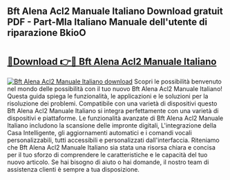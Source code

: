 ## Bft Alena Acl2 Manuale Italiano Download gratuit PDF - Part-Mla Italiano Manuale dell'utente di riparazione BkioO

# <h2><a href="http://dfb62z9.blite.top/?on=Bft+Alena+Acl2+Manuale+Italiano">🔗Download 👉🔴 Bft Alena Acl2 Manuale Italiano</a></h2>

[![Bft Alena Acl2 Manuale Italiano download](https://i.imgur.com/lujVjoI.png)](http://dfb62z9.blite.top/?on=Bft+Alena+Acl2+Manuale+Italiano)
Scopri le possibilità benvenuto nel mondo delle possibilità con il tuo nuovo Bft Alena Acl2 Manuale Italiano! Questa guida spiega le funzionalità, le applicazioni e le soluzioni per la risoluzione dei problemi. Compatibile con una varietà di dispositivi questo Bft Alena Acl2 Manuale Italiano si integra perfettamente con una varietà di dispositivi e piattaforme. Le funzionalità avanzate di Bft Alena Acl2 Manuale Italiano includono la scansione delle impronte digitali, L'integrazione della Casa Intelligente, gli aggiornamenti automatici e i comandi vocali personalizzabili, tutti accessibili e personalizzati dall'interfaccia. Riteniamo che Bft Alena Acl2 Manuale Italiano sia stata una risorsa chiara e concisa per il tuo sforzo di comprendere le caratteristiche e le capacità del tuo nuovo articolo. Se hai bisogno di aiuto o hai domande, il nostro team di assistenza clienti è sempre a tua disposizione.
